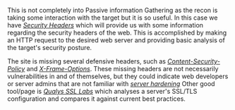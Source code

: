 This is not completely into Passive information Gathering as the recon is taking some interaction with the target but it is so useful. In this case we have [_Security Headers_](https://securityheaders.com/) which will provide us with some information regarding the security headers of the web. This is accomplished by making an HTTP request to the desired web server and providing basic analysis of the target's security posture.

The site is missing several defensive headers, such as [_Content-Security-Policy_](https://developer.mozilla.org/en-US/docs/Web/HTTP/CSP) and [_X-Frame-Options_](https://developer.mozilla.org/en-US/docs/Web/HTTP/Headers/X-Frame-Options). These missing headers are not necessarily vulnerabilities in and of themselves, but they could indicate web developers or server admins that are not familiar with [_server hardening_](https://csrc.nist.gov/publications/detail/sp/800-123/final)
Other good tool/page is [_Qualys SSL Labs_](https://www.ssllabs.com/ssltest/) which analyses a server's SSL/TLS configuration and compares it against current best practices.